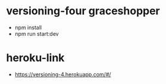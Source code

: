 # versioning-four graceshopper
- npm install
- npm run start:dev

# heroku-link
- https://versioning-4.herokuapp.com/#/
